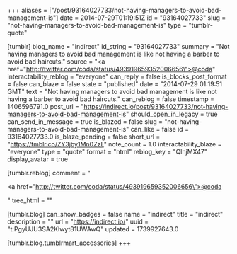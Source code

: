 +++
aliases = ["/post/93164027733/not-having-managers-to-avoid-bad-management-is"]
date = 2014-07-29T01:19:51Z
id = "93164027733"
slug = "not-having-managers-to-avoid-bad-management-is"
type = "tumblr-quote"

[tumblr]
blog_name = "indirect"
id_string = "93164027733"
summary = "Not having managers to avoid bad management is like not having a barber to avoid bad haircuts."
source = "<a href=\"http://twitter.com/coda/status/493919659352006656\">@coda</a>"
interactability_reblog = "everyone"
can_reply = false
is_blocks_post_format = false
can_blaze = false
state = "published"
date = "2014-07-29 01:19:51 GMT"
text = "Not having managers to avoid bad management is like not having a barber to avoid bad haircuts."
can_reblog = false
timestamp = 1406596791.0
post_url = "https://indirect.io/post/93164027733/not-having-managers-to-avoid-bad-management-is"
should_open_in_legacy = true
can_send_in_message = true
is_blazed = false
slug = "not-having-managers-to-avoid-bad-management-is"
can_like = false
id = 93164027733.0
is_blaze_pending = false
short_url = "https://tmblr.co/ZY3jby1Mn0ZzL"
note_count = 1.0
interactability_blaze = "everyone"
type = "quote"
format = "html"
reblog_key = "QlhjMX47"
display_avatar = true

[tumblr.reblog]
comment = "<p><a href=\"http://twitter.com/coda/status/493919659352006656\">@coda</a></p>"
tree_html = ""

[tumblr.blog]
can_show_badges = false
name = "indirect"
title = "indirect"
description = ""
url = "https://indirect.io/"
uuid = "t:PgyUJU3SA2Klwyt81UWAwQ"
updated = 1739927643.0

[tumblr.blog.tumblrmart_accessories]
+++
